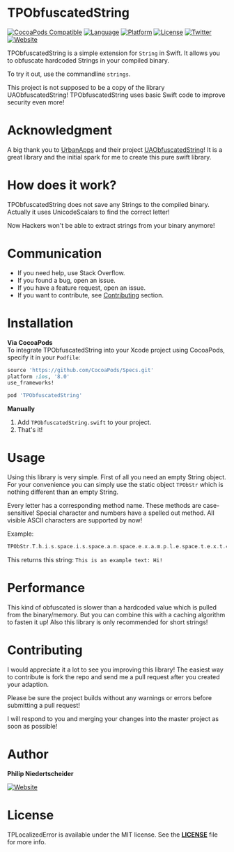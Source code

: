 TPObfuscatedString
==================

[![CocoaPods Compatible](https://img.shields.io/cocoapods/v/TPObfuscatedString.svg)](https://img.shields.io/cocoapods/v/TPObfuscatedString.svg)
[![Language](https://img.shields.io/badge/language-Swift-orange.svg)](https://developer.apple.com/swift/)
[![Platform](https://img.shields.io/cocoapods/p/TPObfuscatedString.svg?style=flat)](http://cocoadocs.org/docsets/TPObfuscatedString.svg)
[![License](https://img.shields.io/badge/license-MIT-lightgrey.svg)](https://github.com/Techprimate/TPLocalizedError/blob/master/LICENSE)
[![Twitter](https://img.shields.io/badge/twitter-@Techprimate-blue.svg?style=flat)](http://twitter.com/techprimate)
[![Website](https://img.shields.io/badge/www-techprimate.com-blue.svg?style=flat)](http://www.techprimate.com)

TPObfuscatedString is a simple extension for `String` in Swift.
It allows you to obfuscate hardcoded Strings in your compiled binary.

To try it out, use the commandline `strings`.

This project is not supposed to be a copy of the library UAObfuscatedString!
TPObfuscatedString uses basic Swift code to improve security even more!

Acknowledgment
==============

A big thank you to [UrbanApps](https://github.com/UrbanApps) and their project [UAObfuscatedString](https://github.com/UAObfuscatedString)!
It is a great library and the initial spark for me to create this pure swift library.

How does it work?
=================

TPObfuscatedString does not save any Strings to the compiled binary. 
Actually it uses UnicodeScalars to find the correct letter!

Now Hackers won't be able to extract strings from your binary anymore!

Communication
=============

- If you need help, use Stack Overflow.
- If you found a bug, open an issue.
- If you have a feature request, open an issue.
- If you want to contribute, see [Contributing](https://github.com/Techprimate/TPObfuscatedString#contributing) section.

Installation
============

**Via CocoaPods**  
To integrate TPObfuscatedString into your Xcode project using CocoaPods, specify it in your `Podfile`:

```ruby
source 'https://github.com/CocoaPods/Specs.git'
platform :ios, '8.0'
use_frameworks!

pod 'TPObfuscatedString'
```

**Manually**  
1. Add `TPObfuscatedString.swift` to your project.  
2. That's it!

Usage
=====

Using this library is very simple. First of all you need an empty String object.
For your convenience you can simply use the static object `TPObStr` which is nothing different than an empty String.

Every letter has a corresponding method name. These methods are case-sensitive!
Special character and numbers have a spelled out method.
All visible ASCII characters are supported by now!

Example:
```swift
TPObStr.T.h.i.s.space.i.s.space.a.n.space.e.x.a.m.p.l.e.space.t.e.x.t.colon.space.H.i.exclamation
```

This returns this string: `This is an example text: Hi!`

Performance
===========

This kind of obfuscated is slower than a hardcoded value which is pulled from the binary/memory.
But you can combine this with a caching algorithm to fasten it up!
Also this library is only recommended for short strings!

Contributing
============
I would appreciate it a lot to see you improving this library!
The easiest way to contribute is fork the repo and send me a pull request after you created your adaption.

Please be sure the project builds without any warnings or errors before submitting a pull request!

I will respond to you and merging your changes into the master project as soon as possible!

Author
======
**Philip Niedertscheider**

[![Website](https://img.shields.io/badge/www-techprimate.com-blue.svg?style=flat)](http://www.techprimate.com)

License
=======
TPLocalizedError is available under the MIT license. See the **[LICENSE](https://github.com/Techprimate/TPObfuscatedString/blob/master/LICENSE)** file for more info.